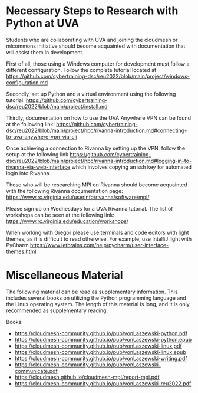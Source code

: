 # Necessary Steps to Research with Python at UVA

Students who are collaborating with UVA and joining the cloudmesh
or mlcommons initiative should become acquainted with documentation
that will assist them in development.

First of all, those using a Windows computer for development must
follow a different configuration. Follow the complete tutorial located
at <https://github.com/cybertraining-dsc/reu2022/blob/main/project/windows-configuration.md>

Secondly, set up Python and a virtual environment using the following
tutorial: <https://github.com/cybertraining-dsc/reu2022/blob/main/project/install.md>

Thirdly, documentation on how to use the UVA Anywhere VPN
can be found at the following link: <https://github.com/cybertraining-dsc/reu2022/blob/main/project/hpc/rivanna-introduction.md#connecting-to-uva-anywhere-vpn-via-cli>

Once achieving a connection to Rivanna by setting up the VPN,
follow the setup at the following link <https://github.com/cybertraining-dsc/reu2022/blob/main/project/hpc/rivanna-introduction.md#logging-in-to-rivanna-via-web-interface> which involves copying an ssh key for automated login
into Rivanna.

Those who will be researching MPI on Rivanna should become acquainted
with the following Rivanna documentation page: <https://www.rc.virginia.edu/userinfo/rivanna/software/mpi/>

Please sign up on Wednesdays for a UVA Rivanna tutorial. The list of
workshops can be seen at the following link: <https://www.rc.virginia.edu/education/workshops/>

When working with Gregor please use terminals and code editors with
light themes, as it is difficult to read otherwise. For example,
use IntelliJ light with PyCharm https://www.jetbrains.com/help/pycharm/user-interface-themes.html

# Miscellaneous Material

The following material can be read as supplementary information.
This includes several books on utilizing the Python programming
language and the Linux operating system. The length of this
material is long, and it is only recommended as supplementary
reading.

Books:
* <https://cloudmesh-community.github.io/pub/vonLaszewski-python.pdf>
* <https://cloudmesh-community.github.io/pub/vonLaszewski-python.epub>
* <https://cloudmesh-community.github.io/pub/vonLaszewski-linux.pdf>
* <https://cloudmesh-community.github.io/pub/vonLaszewski-linux.epub>
* <https://cloudmesh-community.github.io/pub/vonLaszewski-writing.pdf>
* <https://cloudmesh-community.github.io/pub/vonLaszewski-communicate.pdf>
* <https://cloudmesh.github.io/cloudmesh-mpi/report-mpi.pdf>
* <https://cloudmesh-community.github.io/pub/vonLaszewski-reu2022.pdf>

